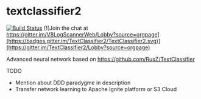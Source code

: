 # textclassifier2
[![Build Status](https://travis-ci.org/ripreal/textclassifier2.svg?branch=master)](https://travis-ci.org/ripreal/textclassifier2)
[![Join the chat at https://gitter.im/V8LogScannerWeb/Lobby?source=orgpage](https://badges.gitter.im/TextClassifier2/TextClassifier2.svg)](https://gitter.im/TextClassifier2/Lobby?source=orgpage) 

Advanced neural network based on https://github.com/RusZ/TextClassifier

TODO
- Mention about DDD paradygme in description
- Transfer network learning to Apache Ignite platform or S3 Cloud 
